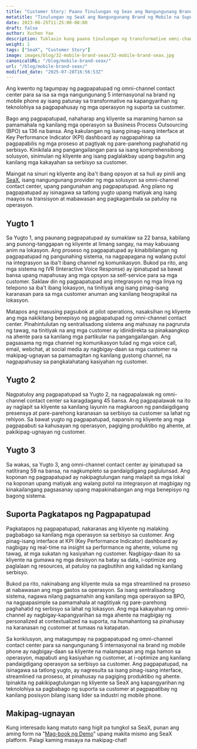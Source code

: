 ```yaml
---
title: "Customer Story: Paano Tinulungan ng Seax ang Nangungunang Brand ng Mobile Phone na Suportahan ang mga Customer sa 100 Bansa"
metatitle: "Tinulungan ng SeaX ang Nangungunang Brand ng Mobile na Suportahan ang mga Customer sa Buong Mundo"
date: 2023-06-25T11:25:00-08:00
draft: false
author: Xuchen Yao
description: Tuklasin kung paano tinulungan ng transformative omni-channel contact center deployment ng Seasalt.ai ang isang Top 5 na brand ng mobile phone na baguhin ang mga operasyon ng suporta sa customer sa 100 bansa, mula sa kaguluhan tungo sa kasiyahan ng customer!
weight: 1
tags: ["SeaX", "Customer Story"]
image: images/blog/32-mobile-brand-seax/32-mobile-brand-seax.jpg
canonicalURL: "/blog/mobile-brand-seax/"
url: "/blog/mobile-brand-seax/"
modified_date: "2025-07-28T16:56:53Z"
---
```


Ang kwento ng tagumpay ng pagpapatupad ng omni-channel contact center para sa isa sa mga nangungunang 5 internasyonal na brand ng mobile phone ay isang patunay sa transformative na kapangyarihan ng teknolohiya sa pagpapahusay ng mga operasyon ng suporta sa customer.

Bago ang pagpapatupad, nahaharap ang kliyente sa maraming hamon sa pamamahala ng kanilang mga operasyon sa Business Process Outsourcing (BPO) sa 136 na bansa. Ang kakulangan ng isang pinag-isang interface at Key Performance Indicator (KPI) dashboard ay nagpapahirap sa pagpapabilis ng mga proseso at pagtiyak ng pare-parehong paghahatid ng serbisyo. Kinikilala ang pangangailangan para sa isang komprehensibong solusyon, sinimulan ng kliyente ang isang paglalakbay upang baguhin ang kanilang mga kakayahan sa serbisyo sa customer.

Maingat na sinuri ng kliyente ang iba't ibang opsyon at sa huli ay pinili ang [SeaX](https://seax.seasalt.ai/?utm_source=blog/), isang nangungunang provider ng mga solusyon sa omni-channel contact center, upang pangunahan ang pagpapatupad. Ang plano ng pagpapatupad ay isinagawa sa tatlong yugto upang matiyak ang isang maayos na transisyon at mabawasan ang pagkagambala sa patuloy na operasyon.


## Yugto 1
Sa Yugto 1, ang paunang pagpapatupad ay sumaklaw sa 22 bansa, kabilang ang punong-tanggapan ng kliyente at limang sangay, na may kabuuang anim na lokasyon. Ang proseso ng pagpapatupad ay kinabibilangan ng pagpapatupad ng pangunahing sistema, na nagpapagana ng walang putol na integrasyon sa iba't ibang channel ng komunikasyon. Bukod pa rito, ang mga sistema ng IVR (Interactive Voice Response) ay ipinatupad sa bawat bansa upang mapahusay ang mga opsyon sa self-service para sa mga customer. Saklaw din ng pagpapatupad ang integrasyon ng mga linya ng telepono sa iba't ibang lokasyon, na tinitiyak ang isang pinag-isang karanasan para sa mga customer anuman ang kanilang heograpikal na lokasyon.

Matapos ang masusing pagsubok at pilot operations, nasaksihan ng kliyente ang mga nakikitang benepisyo ng pagpapatupad ng omni-channel contact center. Pinahintulutan ng sentralisadong sistema ang mahusay na pagruruta ng tawag, na tinitiyak na ang mga customer ay idinidirekta sa pinakaangkop na ahente para sa kanilang mga partikular na pangangailangan. Ang pagsasama ng mga channel ng komunikasyon tulad ng mga voice call, email, webchat, at social media ay nagbigay-daan sa mga customer na makipag-ugnayan sa pamamagitan ng kanilang gustong channel, na nagpapahusay sa pangkalahatang kasiyahan ng customer.

## Yugto 2
Nagpatuloy ang pagpapatupad sa Yugto 2, na nagpapalawak ng omni-channel contact center sa karagdagang 45 bansa. Ang pagpapalawak na ito ay naglapit sa kliyente sa kanilang layunin na magkaroon ng pandaigdigang presensya at pare-parehong karanasan sa serbisyo sa customer sa lahat ng rehiyon. Sa bawat yugto ng pagpapatupad, napansin ng kliyente ang mga pagpapabuti sa kahusayan ng operasyon, pagiging produktibo ng ahente, at pakikipag-ugnayan ng customer.

## Yugto 3
Sa wakas, sa Yugto 3, ang omni-channel contact center ay ipinatupad sa natitirang 59 na bansa, na nagkumpleto sa pandaigdigang paglulunsad. Ang koponan ng pagpapatupad ay nakipagtulungan nang malapit sa mga lokal na koponan upang matiyak ang walang putol na integrasyon at magbigay ng kinakailangang pagsasanay upang mapakinabangan ang mga benepisyo ng bagong sistema.

## Suporta Pagkatapos ng Pagpapatupad
Pagkatapos ng pagpapatupad, nakaranas ang kliyente ng malaking pagbabago sa kanilang mga operasyon sa serbisyo sa customer. Ang pinag-isang interface at KPI (Key Performance Indicator) dashboard ay nagbigay ng real-time na insight sa performance ng ahente, volume ng tawag, at mga sukatan ng kasiyahan ng customer. Nagbigay-daan ito sa kliyente na gumawa ng mga desisyon na batay sa data, i-optimize ang paglalaan ng resources, at patuloy na pagbutihin ang kalidad ng kanilang serbisyo.

Bukod pa rito, nakinabang ang kliyente mula sa mga streamlined na proseso at nabawasan ang mga gastos sa operasyon. Sa isang sentralisadong sistema, nagawa nilang pagsamahin ang kanilang mga operasyon sa BPO, na nagpapasimple sa pamamahala at nagtitiyak ng pare-parehong paghahatid ng serbisyo sa lahat ng lokasyon. Ang mga kakayahan ng omni-channel ay nagbigay-kapangyarihan sa mga ahente na magbigay ng personalized at contextualized na suporta, na humahantong sa pinahusay na karanasan ng customer at tumaas na katapatan.

Sa konklusyon, ang matagumpay na pagpapatupad ng omni-channel contact center para sa nangungunang 5 internasyonal na brand ng mobile phone ay nagbigay-daan sa kliyente na malampasan ang mga hamon sa operasyon, mapabuti ang kasiyahan ng customer, at i-optimize ang kanilang pandaigdigang operasyon sa serbisyo sa customer. Ang pagpapatupad, na isinagawa sa tatlong yugto, ay nagresulta sa isang pinag-isang interface, streamlined na proseso, at pinahusay na pagiging produktibo ng ahente. Ipinakita ng pakikipagtulungan ng kliyente sa SeaX ang kapangyarihan ng teknolohiya sa pagbabago ng suporta sa customer at pagpapatibay ng kanilang posisyon bilang isang lider sa industri ng mobile phone.

## Makipag-ugnayan

Kung interesado kang matuto nang higit pa tungkol sa SeaX, punan ang aming form na "[Mag-book ng Demo](https://meetings.hubspot.com/seasalt-ai/seasalt-meeting)" upang makita mismo ang SeaX platform. Palagi kaming masaya na makipag-chat!
